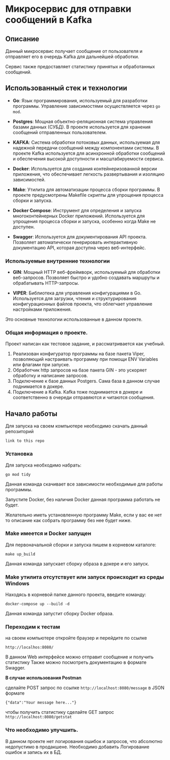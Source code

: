 # Микросервис для отправки сообщений в Kafka

## Описание

Данный микросервис получает сообщение от пользователя и отправляет его в очередь Kafka для дальнейшей обработки.

Сервис также предоставляет статистику принятых и обработанных сообщений.

## Использованный стек и технологии

- **Go**: Язык программирования, используемый для разработки программы. Управление зависимостями осуществляется через `go mod`.

- **Postgres**: Мощная объектно-реляционная система управления базами данных (СУБД). В проекте используется для хранения сообщений отправленных пользователем. 

- **KAFKA**: Система обработки потоковых данных, используемая для надежной передачи сообщений между компонентами системы. В проекте Kafka используется для асинхронной обработки сообщений и обеспечения высокой доступности и масштабируемости сервиса.

- **Docker**: Используется для создания контейнеризованной версии приложения, что обеспечивает легкость развертывания и изоляцию зависимостей.

- **Make**: Утилита для автоматизации процесса сборки программы. В проекте предусмотрены Makefile скрипты для упрощения процесса сборки и запуска.

- **Docker Compose**: Инструмент для определения и запуска многоконтейнерных Docker приложений. Используется для упрощения процесса сборки и запуска, особенно когда Make не доступен.

- **Swagger**: Используется для документирования API проекта. Позволяет автоматически генерировать интерактивную документацию API, которая доступна через веб-интерфейс.

### Используемые внутренние технологии

- **GIN**: Мощный HTTP веб-фреймворк, используемый для обработки веб-запросов. Позволяет быстро и удобно создавать маршруты и обрабатывать HTTP-запросы.

- **VIPER**: Библиотека для управления конфигурациями в Go. Используется для загрузки, чтения и структурирования конфигурационных файлов проекта, что облегчает управление настройками приложения.

Это основные технологии использованные в данном проекте.

### Общая информация о проекте.

Проект написан как тестовое задание, и рассматривается как учебный.
1. Реализован конфигуратор программы на базе пакета Viper, позволяющий настраивать программу при помощи ENV Variables или флагами при запуске.
2. Обработчик http запросов на базе пакета GIN - это ускоряет обработку и написание запросов.
3. Подключение к базе данных Postgers. Сама база в данном случае поднимается в докере.
4. Подключение а Kafka. Kafka тоже поднимается в докере и соответственно в очереди отправяются и читаются сообщения.

## Начало работы

Для запуска на своем компьютере необходимо скачать данный репозиторий

`link to this repo`

### Установка

Для запуска необходимо набрать:

`go mod tidy`

Данная команда скачивает все зависимости необходимые для работы программы.

Запустите Docker, без наличия Docker данная программа работать не будет.

Желательно иметь установленную программу Make, если у вас ее нет то описание как собрать программу без нее будет ниже.

### Make имеется и Docker запущен

Для первоначальной сборки и запуска пишем в корневом каталоге:

`make up_build`

Данная команда запускает сборку образа в докере и его запуск.

### Make утилита отсутствует или запуск происходит из среды Windows

Находясь в корневой папке данного проекта, введите команду:

`docker-compose up --build -d`

Данная команда запустит сборку Docker образа.

### Переходим к тестам

на своем компьютере откройте браузер и перейдите по ссылке

`http://localhos:8080/`

В данном Web интерфейсе можно отправит сообщение и получить статистику
Также можно посмотреть документацию в формате Swagger.

**В случае использования Postman**

сделайте POST запрос по ссылке `http://localhost:8080/message` в JSON формате

`{"data":"Your message here..."}`

чтобы получить статистику сделайте GET запрос `http://localhost:8080/getstat`

### Что необходимо улучшить.

В данном проекте нет логирования ошибок и запросов, что абсолютно недопустимо в продакшене. Необходимо добавить Логирование ошибок и запись их в БД.
